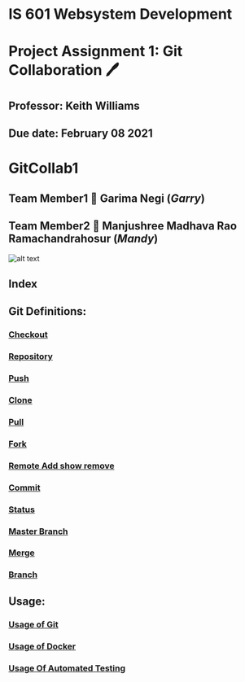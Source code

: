 # IS 601 Websystem Development #
# Project Assignment 1: Git Collaboration :pen:
## Professor: Keith Williams 
## Due date: February 08 2021
# GitCollab1
## Team Member1 :handshake: Garima Negi (*Garry*) 
## Team Member2 :handshake: Manjushree Madhava Rao Ramachandrahosur (*Mandy*)
![alt text](https://www.coderomeos.org/storage/uploads/images/posts/how-to-use-github-simple-github-tutorial-for-beginners-5d75f561e98d4.png)
## Index ##

## Git Definitions:

### [Checkout](https://github.com/gn32/GitCollab1/blob/main/Documents/Checkout.docx)

### [Repository](https://github.com/gn32/GitCollab1/blob/main/Documents/Repository.docx)

### [Push](https://github.com/gn32/GitCollab1/blob/main/Documents/Push.docx)

### [Clone](https://github.com/gn32/GitCollab1/blob/main/Documents/Clone.docx)

### [Pull](https://github.com/gn32/GitCollab1/blob/main/Documents/Pull.docx)

### [Fork](https://github.com/gn32/GitCollab1/blob/main/Documents/Fork.docx)

### [Remote Add show remove](https://github.com/gn32/GitCollab1/blob/main/Documents/Remote%20Add%20show%20remove.docx)

### [Commit](https://github.com/gn32/GitCollab1/blob/main/Documents/Commit.docx)

### [Status](https://github.com/gn32/GitCollab1/blob/main/Documents/Status.docx)

### [Master Branch](https://github.com/gn32/GitCollab1/blob/main/Documents/Master%20Branch.docx)

### [Merge](https://github.com/gn32/GitCollab1/blob/main/Documents/Merge.docx)

### [Branch](https://github.com/gn32/GitCollab1/blob/main/Documents/Branch.docx)

## Usage:

### [Usage of Git](https://github.com/gn32/GitCollab1/blob/main/Documents/Usage%20of%20Git.docx)

### [Usage of Docker](https://github.com/gn32/GitCollab1/blob/main/Documents/Usage%20of%20Docker.docx)

### [Usage Of Automated Testing](https://github.com/gn32/GitCollab1/blob/main/Documents/Usage%20Of%20Automated%20Testing.docx)
